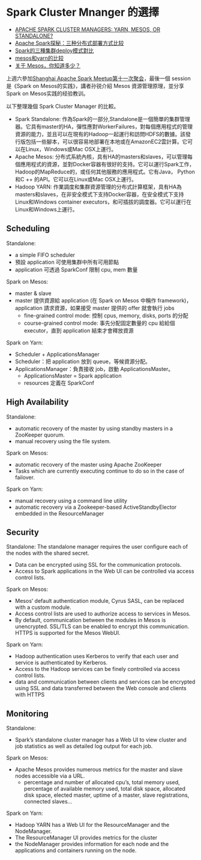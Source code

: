 # Spark Cluster Mnanger 的選擇

- [APACHE SPARK CLUSTER MANAGERS: YARN, MESOS, OR STANDALONE?](http://www.agildata.com/apache-spark-cluster-managers-yarn-mesos-or-standalone/)
- [Apache Spark探秘：三种分布式部署方式比较](http://dongxicheng.org/framework-on-yarn/apache-spark-comparing-three-deploying-ways/)
- [Spark的三種集群deploy模式對比](https://read01.com/DzOPN5.html)
- [mesos和yarn的比较](http://f.dataguru.cn/thread-334273-1-1.html)
- [关于 Mesos，你知道多少？](http://blog.dataman-inc.com/guan-yu-mesosni-zhi-dao-duo-shao/)

上週六參加[Shanghai Apache Spark Meetup第十一次聚会](http://huiyi.csdn.net/activity/closed?project_id=3320)，最後一個 session 是《Spark on Mesos的实践》，講者孙锐介紹 Mesos 資源管理原理，並分享Spark on Mesos实践的经验教训。

以下整理幾個 Spark Cluster Manager 的比較。

- Spark Standalone: 作為Spark的一部分,Standalone是一個簡單的集群管理器。它具有master的HA，彈性應對WorkerFailures，對每個應用程式的管理資源的能力，並且可以在現有的Hadoop一起運行和訪問HDFS的數據。該發行版包括一些腳本，可以很容易地部署在本地或在AmazonEC2雲計算。它可以在Linux，Windows或Mac OSX上運行。
- Apache Mesos: 分布式系統內核，具有HA的masters和slaves，可以管理每個應用程式的資源，並對Docker容器有很好的支持。它可以運行Spark工作， Hadoop的MapReduce的，或任何其他服務的應用程式。它有Java， Python和C ++ 的API。它可以在Linux或Mac OSX上運行。
- Hadoop YARN: 作業調度和集群資源管理的分布式計算框架，具有HA為masters和slaves，在非安全模式下支持Docker容器，在安全模式下支持Linux和Windows container executors，和可插拔的調度器。它可以運行在Linux和Windows上運行。

## Scheduling

Standalone:
- a simple FIFO scheduler
- 預設 application 可使用集群中所有可用節點
- application 可透過 SparkConf 限制 cpu, mem 數量

Spark on Mesos:
- master & slave
- master 提供資源給 application (在 Spark on Mesos 中稱作 framework)，application 請求資源，如果接受 master 提供的 offer 就會執行 jobs
  - fine-grained control mode: 控制 cpus, memory, disks, ports 的分配
  - course-grained control mode: 事先分配固定數量的 cpu 給給個 executor，直到 application 結束才會釋放資源

Spark on Yarn:
- Scheduler + ApplicationsManager
- Scheduler：把 application 放到 queue，等候資源分配。
- ApplicationsManager：負責接收 job，啟動 ApplicationsMaster。
  - ApplicationsMaster = Spark application
  - resources 定義在 SparkConf

## High Availability

Standalone:
- automatic recovery of the master by using standby masters in a ZooKeeper quorum.
- manual recovery using the file system.

Spark on Mesos:
- automatic recovery of the master using Apache ZooKeeper
- Tasks which are currently executing continue to do so in the case of failover.

Spark on Yarn:
- manual recovery using a command line utility 
- automatic recovery via a Zookeeper-based ActiveStandbyElector embedded in the ResourceManager

## Security

Standalone:
The standalone manager requires the user configure each of the nodes with the shared secret. 
- Data can be encrypted using SSL for the communication protocols.
- Access to Spark applications in the Web UI can be controlled via access control lists.

Spark on Mesos:
- Mesos’ default authentication module, Cyrus SASL, can be replaced with a custom module. 
- Access control lists are used to authorize access to services in Mesos.
- By default, communication between the modules in Mesos is unencrypted. SSL/TLS can be enabled to encrypt this communication. HTTPS is supported for the Mesos WebUI.

Spark on Yarn:
- Hadoop authentication uses Kerberos to verify that each user and service is authenticated by Kerberos.
- Access to the Hadoop services can be finely controlled via access control lists.
- data and communication between clients and services can be encrypted using SSL and data transferred between the Web console and clients with HTTPS

## Monitoring

Standalone:
- Spark’s standalone cluster manager has a Web UI to view cluster and job statistics as well as detailed log output for each job.

Spark on Mesos:
- Apache Mesos provides numerous metrics for the master and slave nodes accessible via a URL.
  - percentage and number of allocated cpu’s, total memory used, percentage of available memory used, total disk space, allocated disk space, elected master, uptime of a master, slave registrations, connected slaves...

Spark on Yarn:
- Hadoop YARN has a Web UI for the ResourceManager and the NodeManager.
- The ResourceManager UI provides metrics for the cluster
- the NodeManager provides information for each node and the applications and containers running on the node.
